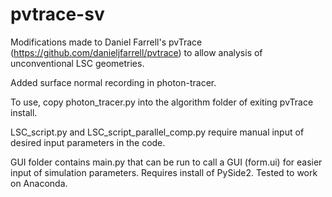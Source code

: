 # pvtrace-sv

Modifications made to Daniel Farrell's pvTrace (https://github.com/danieljfarrell/pvtrace) to allow analysis of unconventional LSC geometries.

Added surface normal recording in photon-tracer.

To use, copy photon_tracer.py into the algorithm folder of exiting pvTrace install.

LSC_script.py and LSC_script_parallel_comp.py require manual input of desired input parameters in the code.

GUI folder contains main.py that can be run to call a GUI (form.ui) for easier input of simulation parameters. Requires install of PySide2. Tested to work on Anaconda.
